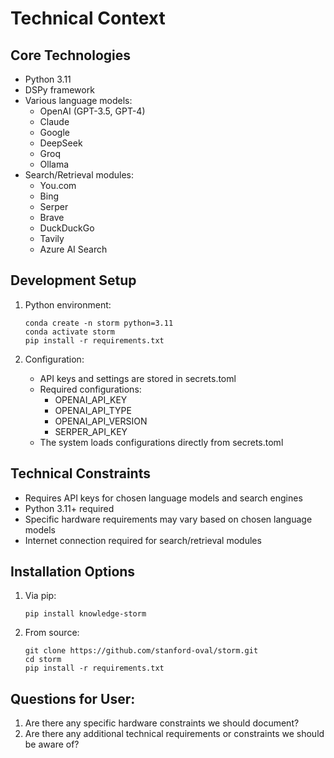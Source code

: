 # Technical Context

## Core Technologies
- Python 3.11
- DSPy framework
- Various language models:
  - OpenAI (GPT-3.5, GPT-4)
  - Claude
  - Google
  - DeepSeek
  - Groq
  - Ollama
- Search/Retrieval modules:
  - You.com
  - Bing
  - Serper
  - Brave
  - DuckDuckGo
  - Tavily
  - Azure AI Search

## Development Setup
1. Python environment:
   ```shell
   conda create -n storm python=3.11
   conda activate storm
   pip install -r requirements.txt
   ```

2. Configuration:
   - API keys and settings are stored in secrets.toml
   - Required configurations:
     * OPENAI_API_KEY
     * OPENAI_API_TYPE
     * OPENAI_API_VERSION
     * SERPER_API_KEY
   - The system loads configurations directly from secrets.toml

## Technical Constraints
- Requires API keys for chosen language models and search engines
- Python 3.11+ required
- Specific hardware requirements may vary based on chosen language models
- Internet connection required for search/retrieval modules

## Installation Options
1. Via pip:
   ```shell
   pip install knowledge-storm
   ```

2. From source:
   ```shell
   git clone https://github.com/stanford-oval/storm.git
   cd storm
   pip install -r requirements.txt
   ```

## Questions for User:
1. Are there any specific hardware constraints we should document?
2. Are there any additional technical requirements or constraints we should be aware of?
